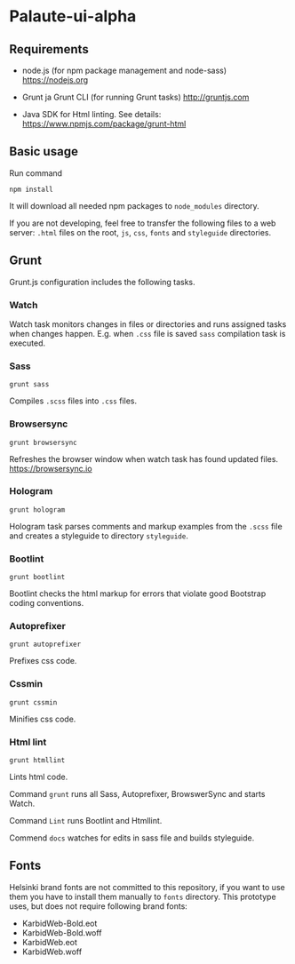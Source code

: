 
# Palaute-ui-alpha

## Requirements


* node.js (for npm package management and node-sass) https://nodejs.org

* Grunt ja Grunt CLI (for running Grunt tasks) http://gruntjs.com

* Java SDK for Html linting. See details: https://www.npmjs.com/package/grunt-html

## Basic usage

Run command

```
npm install
```

It will download all needed npm packages to `node_modules` directory.

If you are not developing, feel free to transfer the following files to a web server: `.html` files on the root, `js`, `css`, `fonts` and `styleguide` directories.

## Grunt

Grunt.js configuration includes the following tasks.

### Watch

Watch task monitors changes in files or directories and runs assigned tasks when changes happen. E.g. when `.css` file is saved `sass` compilation task is executed.

### Sass

```
grunt sass
```

Compiles `.scss` files into `.css` files.

### Browsersync

```
grunt browsersync
```

Refreshes the browser window when watch task has found updated files. https://browsersync.io

### Hologram

```
grunt hologram
```

Hologram task parses comments and markup examples from the `.scss` file and creates a styleguide to directory `styleguide`.

### Bootlint

```
grunt bootlint
```

Bootlint checks the html markup for errors that violate good Bootstrap coding conventions.

### Autoprefixer

```
grunt autoprefixer
```

Prefixes css code.

### Cssmin

```
grunt cssmin
```

Minifies css code.

### Html lint

```
grunt htmllint
```

Lints html code.

Command `grunt` runs all Sass, Autoprefixer, BrowswerSync and starts Watch.

Command `Lint` runs Bootlint and Htmllint.

Commend `docs` watches for edits in sass file and builds styleguide.

## Fonts

Helsinki brand fonts are not committed to this repository, if you want to use them you have to install them manually to `fonts` directory.
This prototype uses, but does not require following brand fonts:

* KarbidWeb-Bold.eot
* KarbidWeb-Bold.woff
* KarbidWeb.eot
* KarbidWeb.woff
